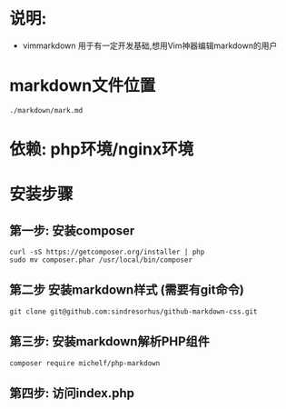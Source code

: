 # 说明:
- vimmarkdown 用于有一定开发基础,想用Vim神器编辑markdown的用户

# markdown文件位置 
```
./markdown/mark.md
```

# 依赖: php环境/nginx环境

# 安装步骤
## 第一步: 安装composer
```
curl -sS https://getcomposer.org/installer | php
sudo mv composer.phar /usr/local/bin/composer
```
## 第二步 安装markdown样式 (需要有git命令)
```
git clone git@github.com:sindresorhus/github-markdown-css.git
```
## 第三步: 安装markdown解析PHP组件
```
composer require michelf/php-markdown
```
## 第四步: 访问index.php 

